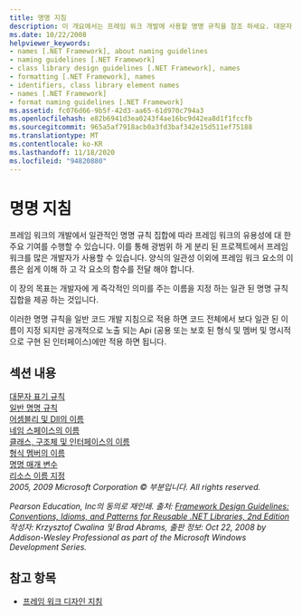 ```yaml
---
title: 명명 지침
description: 이 개요에서는 프레임 워크 개발에 사용할 명명 규칙을 참조 하세요. 대문자 표시, 일반 이름 지정 및 기타 지침을 다루는 문서로 이동 합니다.
ms.date: 10/22/2008
helpviewer_keywords:
- names [.NET Framework], about naming guidelines
- naming guidelines [.NET Framework]
- class library design guidelines [.NET Framework], names
- formatting [.NET Framework], names
- identifiers, class library element names
- names [.NET Framework]
- format naming guidelines [.NET Framework]
ms.assetid: fc076d66-9b5f-42d3-aa65-61d970c794a3
ms.openlocfilehash: e82b6941d3ea0243f4ae16bc9d42ea8d1f1fccfb
ms.sourcegitcommit: 965a5af7918acb0a3fd3baf342e15d511ef75188
ms.translationtype: MT
ms.contentlocale: ko-KR
ms.lasthandoff: 11/18/2020
ms.locfileid: "94820880"
---
```

# <a name="naming-guidelines"></a>명명 지침
프레임 워크의 개발에서 일관적인 명명 규칙 집합에 따라 프레임 워크의 유용성에 대 한 주요 기여를 수행할 수 있습니다. 이를 통해 광범위 하 게 분리 된 프로젝트에서 프레임 워크를 많은 개발자가 사용할 수 있습니다. 양식의 일관성 이외에 프레임 워크 요소의 이름은 쉽게 이해 하 고 각 요소의 함수를 전달 해야 합니다.  
  
 이 장의 목표는 개발자에 게 즉각적인 의미를 주는 이름을 지정 하는 일관 된 명명 규칙 집합을 제공 하는 것입니다.  
  
 이러한 명명 규칙을 일반 코드 개발 지침으로 적용 하면 코드 전체에서 보다 일관 된 이름이 지정 되지만 공개적으로 노출 되는 Api (공용 또는 보호 된 형식 및 멤버 및 명시적으로 구현 된 인터페이스)에만 적용 하면 됩니다.  
  
## <a name="in-this-section"></a>섹션 내용  
 [대문자 표기 규칙](capitalization-conventions.md)  
 [일반 명명 규칙](general-naming-conventions.md)  
 [어셈블리 및 Dll의 이름](names-of-assemblies-and-dlls.md)  
 [네임 스페이스의 이름](names-of-namespaces.md)  
 [클래스, 구조체 및 인터페이스의 이름](names-of-classes-structs-and-interfaces.md)  
 [형식 멤버의 이름](names-of-type-members.md)  
 [명명 매개 변수](naming-parameters.md)  
 [리소스 이름 지정](naming-resources.md)  
 *2005, 2009 Microsoft Corporation © 부분입니다. All rights reserved.*  
  
 *Pearson Education, Inc의 동의로 재인쇄. 출처: [Framework Design Guidelines: Conventions, Idioms, and Patterns for Reusable .NET Libraries, 2nd Edition](https://www.informit.com/store/framework-design-guidelines-conventions-idioms-and-9780321545619) 작성자: Krzysztof Cwalina 및 Brad Abrams, 출판 정보: Oct 22, 2008 by Addison-Wesley Professional as part of the Microsoft Windows Development Series.*  
  
## <a name="see-also"></a>참고 항목

- [프레임 워크 디자인 지침](index.md)
